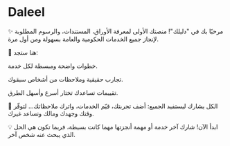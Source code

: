 # Daleel
✨ مرحبًا بك في "دليلك"!
منصتك الأولى لمعرفة الأوراق، المستندات، والرسوم المطلوبة لإنجاز جميع الخدمات الحكومية والعامة بسهولة ومن أول مرة.

📌 هنا ستجد:

خطوات واضحة ومبسطة لكل خدمة.

تجارب حقيقية وملاحظات من أشخاص سبقوك.

تقييمات تساعدك تختار أسرع وأسهل الطرق.

👥 الكل يشارك ليستفيد الجميع:
أضف تجربتك، قيّم الخدمات، واترك ملاحظاتك… لتوفّر وقتك وجهدك ومالك وتساعد غيرك.

💡 ابدأ الآن! شارك آخر خدمة أو مهمة أنجزتها مهما كانت بسيطة، فربما تكون هي الحل الذي يبحث عنه شخص آخر.
